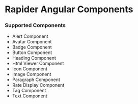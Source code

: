 # Rapider Angular Components

### Supported Components

- Alert Component
- Avatar Component
- Badge Component
- Button Component
- Heading Component
- Html Viewer Component
- Icon Component
- Image Component
- Paragraph Component
- Rate Display Component
- Tag Component
- Text Component